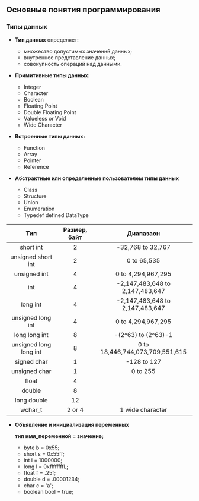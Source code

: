 <h2>Основные понятия программирования</h2>
<h3>Типы данных</h3>

- **Тип данных** определяет:
  - множество допустимых значений
    данных;
  - внутреннее представление данных;
  - совокупность операций над
    данными.
	
- **Примитивные типы данных:**
  - Integer
  - Character
  - Boolean
  - Floating Point
  - Double Floating Point
  - Valueless or Void
  - Wide Character

- **Встроенные типы данных:**
  - Function
  - Array
  - Pointer
  - Reference
  
- **Абстрактные или определенные пользователем типы данных**
  - Class
  - Structure
  - Union
  - Enumeration
  - Typedef defined DataType
	
|Тип|Размер, байт|Диапазаон|
| :-----------: | :-----------: | :-----------: |
|short int|	2	|-32,768 to 32,767|
|unsigned short int|	2	|0 to 65,535|
|unsigned int|	4	|0 to 4,294,967,295|
|int|	4	|-2,147,483,648 to 2,147,483,647|
|long int|	4	|-2,147,483,648 to 2,147,483,647|
|unsigned long int|	4	|0 to 4,294,967,295|
|long long int|	8	|-(2^63) to (2^63)-1|
|unsigned long long int|	8	|0 to 18,446,744,073,709,551,615|
|signed char|	1	|-128 to 127|
|unsigned char|	1	|0 to 255|
|float|	4|	|
|double|	8|	|
|long double|	12 | |	
|wchar_t|	2 or 4|	1 wide character|

- **Объявление и инициализация переменных**

  **тип имя_переменной = значение;**

  - byte b = 0x55;
  - short s = 0x55ff;
  - int i = 1000000;
  - long l = 0xffffffffL;
  - float f = .25f;
  - double d = .00001234;
  - char с = 'a';
  - boolean bool = true;